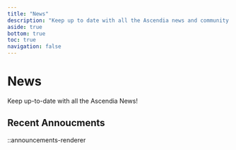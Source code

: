 ```yaml
---
title: "News"
description: "Keep up to date with all the Ascendia news and community updates"
aside: true
bottom: true
toc: true
navigation: false
---
```



# News

Keep up-to-date with all the Ascendia News!

## Recent Annoucments

::announcements-renderer
